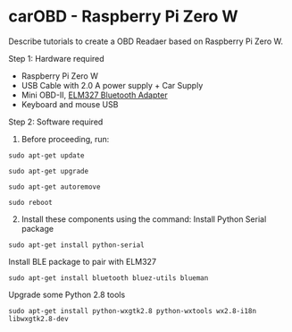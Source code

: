 # carOBD - Raspberry Pi Zero W

Describe tutorials to create a OBD Readaer based on Raspberry Pi Zero W.

Step 1: Hardware required

- Raspberry Pi Zero W
- USB Cable with 2.0 A power supply + Car Supply
- Mini OBD-II, [ELM327 Bluetooth Adapter](https://produto.mercadolivre.com.br/MLB-709261876-mini-obd2-scanner-bluetooth-automotivo-para-carro-celular--_JM)
- Keyboard and mouse USB


Step 2: Software required

1) Before proceeding, run:

`sudo apt-get update`

`sudo apt-get upgrade`

`sudo apt-get autoremove`

`sudo reboot`

2) Install these components using the command:
Install Python Serial package

`sudo apt-get install python-serial`

Install BLE package to pair with ELM327

`sudo apt-get install bluetooth bluez-utils blueman`

Upgrade some Python 2.8 tools

`sudo apt-get install python-wxgtk2.8 python-wxtools wx2.8-i18n libwxgtk2.8-dev`

